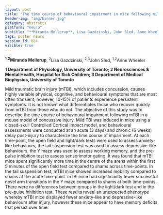 ```yaml
---
layout: post
title: "The time course of behavioural impairment in mice following mild traumatic brain injury"
header-img: "img/banner.jpg"
category: abstracts
platform: "neuro"
subtitle: "**Miranda Mellerup**, Lisa Gazdzinski, John Sled, Anne Wheeler"
tags: poster neuro
session_id: B24
visible: true
---
```

**<sup>1,2</sup>Miranda Mellerup**, <sup>2</sup>Lisa Gazdzinski, <sup>2,3</sup>John Sled, <sup>1,2</sup>Anne Wheeler

__1 Department of Physiology, University of Toronto; 2 Neurosciences & Mental Health, Hospital for Sick Children; 3 Department of Medical Biophysics, University of Toronto__

Mild traumatic brain injury (mTBI), which includes concussion, causes highly variable physical, cognitive, and behavioural symptoms that are most often transient; however, 10-15% of patients experience persistent symptoms. It is not known what differentiates those who recover quickly from mTBI from those who do not. The objective of this study was to describe the time course of behavioural impairment following mTBI in a mouse model of concussive injury. Mild TBI was induced in mice using a closed-skull Controlled Cortical Impact model, and behavioural assessments were conducted at an acute (3 days) and chronic (6 weeks) delay post-injury to characterize the time course of impairment. At each time-point, the open field and light/dark tests were used to assess anxiety-like behaviours, the tail suspension test was used to assess depressive-like behaviours, the Y maze was used to assess working memory, and the pre-pulse inhibition test to assess sensorimotor gating. It was found that mTBI mice spent significantly more time in the centre of the arena within the first 5 minutes of the open field test compared to shams across time-points. In the tail suspension test, mTBI mice showed increased mobility compared to shams at the acute time-point. mTBI mice had significantly fewer successful novel arm transitions in the Y maze compared to shams at both time-points. There were no differences between groups in the light/dark test and in the pre-pulse inhibition test. These results reveal an unexpected phenotype whereby mTBI mice displayed fewer anxiety-like and depressive-like behaviours after injury, however these mice appear to have memory deficits that persist over time.
